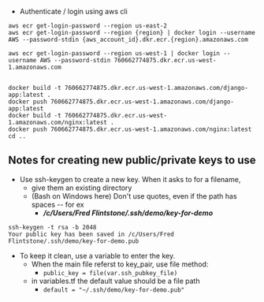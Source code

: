 * Authenticate / login using aws cli
```
aws ecr get-login-password --region us-east-2
aws ecr get-login-password --region {region} | docker login --username AWS --password-stdin {aws_account_id}.dkr.ecr.{region}.amazonaws.com

aws ecr get-login-password --region us-west-1 | docker login --username AWS --password-stdin 760662774875.dkr.ecr.us-west-1.amazonaws.com


docker build -t 760662774875.dkr.ecr.us-west-1.amazonaws.com/django-app:latest .
docker push 760662774875.dkr.ecr.us-west-1.amazonaws.com/django-app:latest
docker build -t 760662774875.dkr.ecr.us-west-1.amazonaws.com/nginx:latest .
docker push 760662774875.dkr.ecr.us-west-1.amazonaws.com/nginx:latest
cd ..

```

## Notes for creating new public/private keys to use
* Use ssh-keygen to create a new key. When it asks to for a filename, 
    * give them an existing directory 
    * (Bash on Windows here) Don't use quotes, even if the path has spaces -- for ex
        * ***/c/Users/Fred Flintstone/.ssh/demo/key-for-demo***
```
ssh-keygen -t rsa -b 2048
Your public key has been saved in /c/Users/Fred Flintstone/.ssh/demo/key-for-demo.pub
```
* To keep it clean, use a variable to enter the key. 
    * When the main file referst to key_pair, use file method:
        * ```public_key = file(var.ssh_pubkey_file)```
    * in variables.tf the default value should be a file path
        * ```default = "~/.ssh/demo/key-for-demo.pub"```
        
